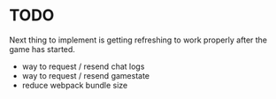 
# TODO

Next thing to implement is getting refreshing to work properly after the game has started.

- way to request / resend chat logs
- way to request / resend gamestate
- reduce webpack bundle size
